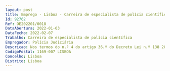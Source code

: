 ```yaml
--- 
layout: post
title: Emprego - Lisboa - Carreira de especialista de polícia científica
Id: 92762
Ref: OE202201/0018
DataAbertura: 2022-01-03
DataFecho: 2022-02-07
Trabalho: Carreira de especialista de polícia científica
Empregador: Polícia Judiciária
Descricao: Nos termos do n.º 4 do artigo 36.º do Decreto Lei n.º 138 2019, de 13 de setembro, com referência ao Quadro 2 do Anexo I do mesmo diploma, compete ao especialista de polícia científica a) Assessoria técnica e científica na área informacional b) Prática de atos processuais, bem como outras tarefas afins ou funcionalmente ligadas, superiormente determinadas, para as quais detenha formação profissional adequada, no âmbito da respetiva matriz de competências e concreta unidade orgânica c) Participação em reuniões, comissões e grupos de trabalho, no plano nacional e internacional, com especial enfoque na área informacional d) Representação institucional junto de organismos, instituições e serviços nacionais e estrangeiros e) Funções de docência e colaboração em ações de formação e desenvolvimento de metodologias inovadoras, integrando o conhecimento técnico científicos nacional e internacional f) Colaboração com o IPJCC no âmbito das ciências criminais.
CodigoPostal: 1169-007 LISBOA
Concelho: Lisboa
Distrito: Lisboa
--- 
```

